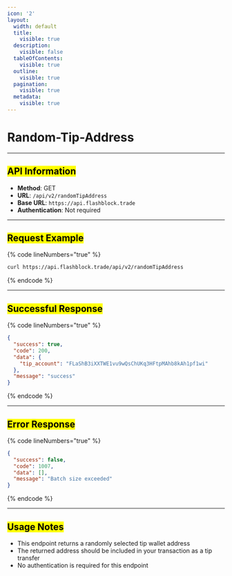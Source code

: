 ```yaml
---
icon: '2'
layout:
  width: default
  title:
    visible: true
  description:
    visible: false
  tableOfContents:
    visible: true
  outline:
    visible: true
  pagination:
    visible: true
  metadata:
    visible: true
---
```


# Random-Tip-Address

***

## <mark style="color:$success;">API Information</mark> <a href="#api-information" id="api-information"></a>

* **Method**: GET
* **URL**: `/api/v2/randomTipAddress`
* **Base URL**: `https://api.flashblock.trade`
* **Authentication**: Not required

***

## <mark style="color:$success;">Request Example</mark> <a href="#request-example" id="request-example"></a>

{% code lineNumbers="true" %}
```bash
curl https://api.flashblock.trade/api/v2/randomTipAddress
```
{% endcode %}

***

## <mark style="color:$success;">Successful Response</mark> <a href="#successful-response" id="successful-response"></a>

{% code lineNumbers="true" %}
```json
{
  "success": true,
  "code": 200,
  "data": {
    "tip_account": "FLaShB3iXXTWE1vu9wQsChUKq3HFtpMAhb8kAh1pf1wi"
  },
  "message": "success"
}
```
{% endcode %}

***

## <mark style="color:$success;">Error Response</mark> <a href="#error-response" id="error-response"></a>

{% code lineNumbers="true" %}
```json
{
  "success": false,
  "code": 1007,
  "data": [],
  "message": "Batch size exceeded"
}
```
{% endcode %}

***

## <mark style="color:$success;">Usage Notes</mark> <a href="#usage-notes" id="usage-notes"></a>

* This endpoint returns a randomly selected tip wallet address
* The returned address should be included in your transaction as a tip transfer
* No authentication is required for this endpoint
